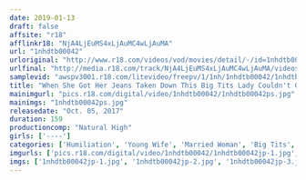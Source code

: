 ```yaml
---
date: 2019-01-13
draft: false
affsite: "r18"
afflinkr18: "NjA4LjEuMS4xLjAuMC4wLjAuMA"
url: "1nhdtb00042"
urloriginal: "http://www.r18.com/videos/vod/movies/detail/-/id=1nhdtb00042"
urlfinal: "http://media.r18.com/track/NjA4LjEuMS4xLjAuMC4wLjAuMA/videos/vod/movies/detail/-/id=1nhdtb00042"
samplevid: "awspv3001.r18.com/litevideo/freepv/1/1nh/1nhdtb00042/1nhdtb00042_dmb_w.mp4"
title: "When She Got Her Jeans Taken Down This Big Tits Lady Couldn't Get Away And Got Fucked While Her Ass Was Hanging Out She Almost Got Away, But Unfortunately She Got Fucked And Slammed At The Door For Some Hot Squirting Sex"
mainimgurl: "pics.r18.com/digital/video/1nhdtb00042/1nhdtb00042ps.jpg"
mainimgs: "1nhdtb00042ps.jpg"
releasedate: "Oct. 05, 2017"
duration: 159
productioncomp: "Natural High"
girls: ['----']
categories: ['Humiliation', 'Young Wife', 'Married Woman', 'Big Tits', 'Reluctant', 'Ass Lover', 'Squirting', 'Hi-Def', 'Special 7 studios SALE']
imgurls: ['pics.r18.com/digital/video/1nhdtb00042/1nhdtb00042jp-1.jpg', 'pics.r18.com/digital/video/1nhdtb00042/1nhdtb00042jp-2.jpg', 'pics.r18.com/digital/video/1nhdtb00042/1nhdtb00042jp-3.jpg', 'pics.r18.com/digital/video/1nhdtb00042/1nhdtb00042jp-4.jpg', 'pics.r18.com/digital/video/1nhdtb00042/1nhdtb00042jp-5.jpg', 'pics.r18.com/digital/video/1nhdtb00042/1nhdtb00042jp-6.jpg', 'pics.r18.com/digital/video/1nhdtb00042/1nhdtb00042jp-7.jpg', 'pics.r18.com/digital/video/1nhdtb00042/1nhdtb00042jp-8.jpg', 'pics.r18.com/digital/video/1nhdtb00042/1nhdtb00042jp-9.jpg', 'pics.r18.com/digital/video/1nhdtb00042/1nhdtb00042jp-10.jpg', 'pics.r18.com/digital/video/1nhdtb00042/1nhdtb00042jp-11.jpg', 'pics.r18.com/digital/video/1nhdtb00042/1nhdtb00042jp-12.jpg', 'pics.r18.com/digital/video/1nhdtb00042/1nhdtb00042jp-13.jpg', 'pics.r18.com/digital/video/1nhdtb00042/1nhdtb00042jp-14.jpg', 'pics.r18.com/digital/video/1nhdtb00042/1nhdtb00042jp-15.jpg', 'pics.r18.com/digital/video/1nhdtb00042/1nhdtb00042jp-16.jpg', 'pics.r18.com/digital/video/1nhdtb00042/1nhdtb00042jp-17.jpg', 'pics.r18.com/digital/video/1nhdtb00042/1nhdtb00042jp-18.jpg', 'pics.r18.com/digital/video/1nhdtb00042/1nhdtb00042jp-19.jpg', 'pics.r18.com/digital/video/1nhdtb00042/1nhdtb00042jp-20.jpg']
imgs: ['1nhdtb00042jp-1.jpg', '1nhdtb00042jp-2.jpg', '1nhdtb00042jp-3.jpg', '1nhdtb00042jp-4.jpg', '1nhdtb00042jp-5.jpg', '1nhdtb00042jp-6.jpg', '1nhdtb00042jp-7.jpg', '1nhdtb00042jp-8.jpg', '1nhdtb00042jp-9.jpg', '1nhdtb00042jp-10.jpg', '1nhdtb00042jp-11.jpg', '1nhdtb00042jp-12.jpg', '1nhdtb00042jp-13.jpg', '1nhdtb00042jp-14.jpg', '1nhdtb00042jp-15.jpg', '1nhdtb00042jp-16.jpg', '1nhdtb00042jp-17.jpg', '1nhdtb00042jp-18.jpg', '1nhdtb00042jp-19.jpg', '1nhdtb00042jp-20.jpg']
---
```

